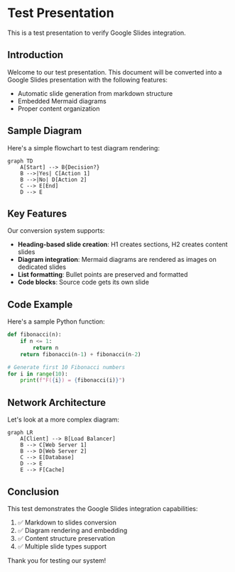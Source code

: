 # Test Presentation

This is a test presentation to verify Google Slides integration.

## Introduction

Welcome to our test presentation. This document will be converted into a Google Slides presentation with the following features:

- Automatic slide generation from markdown structure
- Embedded Mermaid diagrams
- Proper content organization

## Sample Diagram

Here's a simple flowchart to test diagram rendering:

```mermaid
graph TD
    A[Start] --> B{Decision?}
    B -->|Yes| C[Action 1]
    B -->|No| D[Action 2]
    C --> E[End]
    D --> E
```

## Key Features

Our conversion system supports:

- **Heading-based slide creation**: H1 creates sections, H2 creates content slides
- **Diagram integration**: Mermaid diagrams are rendered as images on dedicated slides
- **List formatting**: Bullet points are preserved and formatted
- **Code blocks**: Source code gets its own slide

## Code Example

Here's a sample Python function:

```python
def fibonacci(n):
    if n <= 1:
        return n
    return fibonacci(n-1) + fibonacci(n-2)

# Generate first 10 Fibonacci numbers
for i in range(10):
    print(f"F({i}) = {fibonacci(i)}")
```

## Network Architecture

Let's look at a more complex diagram:

```mermaid
graph LR
    A[Client] --> B[Load Balancer]
    B --> C[Web Server 1]
    B --> D[Web Server 2]
    C --> E[Database]
    D --> E
    E --> F[Cache]
```

## Conclusion

This test demonstrates the Google Slides integration capabilities:

1. ✅ Markdown to slides conversion
2. ✅ Diagram rendering and embedding  
3. ✅ Content structure preservation
4. ✅ Multiple slide types support

Thank you for testing our system!